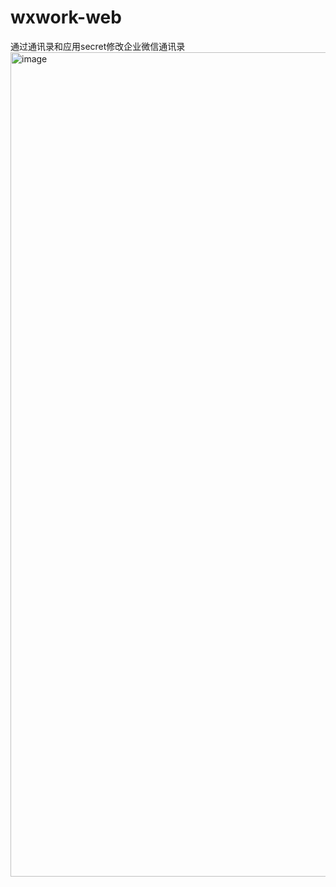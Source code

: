 # wxwork-web
通过通讯录和应用secret修改企业微信通讯录
<img width="2560" height="1319" alt="image" src="https://github.com/user-attachments/assets/b453df93-7d6f-4f5c-a163-ca5fb45d035d" />
